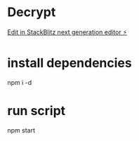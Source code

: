 # Decrypt

[Edit in StackBlitz next generation editor ⚡️](https://stackblitz.com/~/github.com/tripathi-suraj/Decrypt)

# install dependencies
npm i -d

# run script

npm start